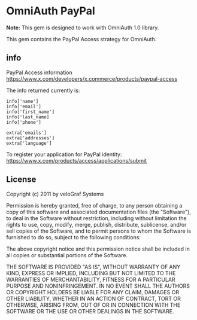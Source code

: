 # OmniAuth PayPal

**Note:** This gem is designed to work with OmniAuth 1.0 library.

This gem contains the PayPal Access strategy for OmniAuth.

## info

PayPal Access information https://www.x.com/developers/x.commerce/products/paypal-access

The info returned currently is:

    info['name']
    info['email']
    info['first_name']
    info['last_name]
    info['phone']

    extra['emails']
    extra['addresses']
    extra['language']

To register your application for PayPal identity: https://www.x.com/products/access/applications/submit

## License

Copyright (c) 2011 by veloGraf Systems

Permission is hereby granted, free of charge, to any person obtaining a copy of this software and associated documentation files (the "Software"), to deal in the Software without restriction, including without limitation the rights to use, copy, modify, merge, publish, distribute, sublicense, and/or sell copies of the Software, and to permit persons to whom the Software is furnished to do so, subject to the following conditions:

The above copyright notice and this permission notice shall be included in all copies or substantial portions of the Software.

THE SOFTWARE IS PROVIDED "AS IS", WITHOUT WARRANTY OF ANY KIND, EXPRESS OR IMPLIED, INCLUDING BUT NOT LIMITED TO THE WARRANTIES OF MERCHANTABILITY, FITNESS FOR A PARTICULAR PURPOSE AND NONINFRINGEMENT. IN NO EVENT SHALL THE AUTHORS OR COPYRIGHT HOLDERS BE LIABLE FOR ANY CLAIM, DAMAGES OR OTHER LIABILITY, WHETHER IN AN ACTION OF CONTRACT, TORT OR OTHERWISE, ARISING FROM, OUT OF OR IN CONNECTION WITH THE SOFTWARE OR THE USE OR OTHER DEALINGS IN THE SOFTWARE.